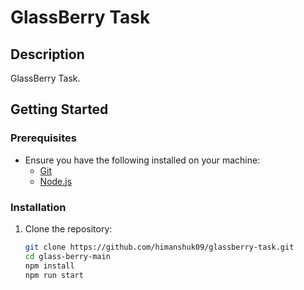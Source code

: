 # GlassBerry Task

## Description
GlassBerry Task.

## Getting Started

### Prerequisites
- Ensure you have the following installed on your machine:
  - [Git](https://git-scm.com/)
  - [Node.js](https://nodejs.org/)

### Installation

1. Clone the repository:
   ```bash
   git clone https://github.com/himanshuk09/glassberry-task.git
   cd glass-berry-main
   npm install
   npm run start
